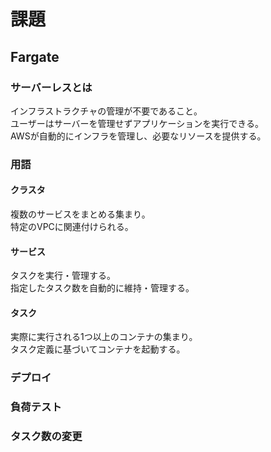 # 課題

## Fargate

### サーバーレスとは

インフラストラクチャの管理が不要であること。  
ユーザーはサーバーを管理せずアプリケーションを実行できる。  
AWSが自動的にインフラを管理し、必要なリソースを提供する。  

### 用語

#### クラスタ

複数のサービスをまとめる集まり。  
特定のVPCに関連付けられる。

#### サービス

タスクを実行・管理する。  
指定したタスク数を自動的に維持・管理する。

#### タスク

実際に実行される1つ以上のコンテナの集まり。  
タスク定義に基づいてコンテナを起動する。

### デプロイ

### 負荷テスト

### タスク数の変更
